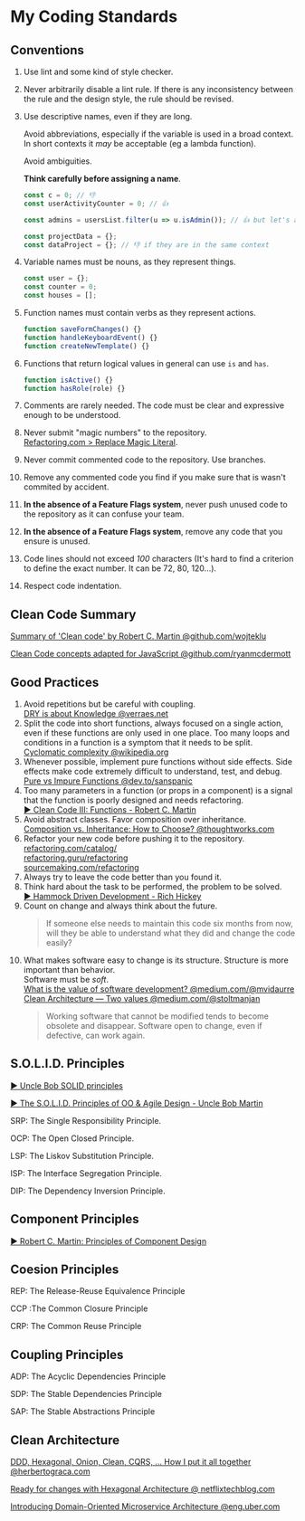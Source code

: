 # My Coding Standards

## Conventions

1. Use lint and some kind of style checker.
2. Never arbitrarily disable a lint rule. If there is any inconsistency between the rule and the design style, the rule should be revised.
3. Use descriptive names, even if they are long.
    
    Avoid abbreviations, especially if the variable is used in a broad context. In short contexts it *may* be acceptable (eg a lambda function).
    
    Avoid ambiguities.
    
    **Think carefully before assigning a name**.
    
    ```jsx
    const c = 0; // 👎
    const userActivityCounter = 0; // 👍
    ```
    
    ```jsx
    const admins = usersList.filter(u => u.isAdmin()); // 👍 but let's avoid it
    ```
    
    ```jsx
    const projectData = {};
    const dataProject = {}; // 👎 if they are in the same context
    ```
    
4. Variable names must be nouns, as they represent things.
    
    ```jsx
    const user = {};
    const counter = 0;
    const houses = [];
    ```
    
5. Function names must contain verbs as they represent actions.
    
    ```jsx
    function saveFormChanges() {}
    function handleKeyboardEvent() {}
    function createNewTemplate() {}
    ```
    
6. Functions that return logical values in general can use `is` and `has`.
    
    ```jsx
    function isActive() {}
    function hasRole(role) {}
    ```
    
7. Comments are rarely needed. The code must be clear and expressive enough to be understood.
8. Never submit "magic numbers" to the repository.  
[Refactoring.com > Replace Magic Literal](https://refactoring.com/catalog/replaceMagicLiteral.html).
9. Never commit commented code to the repository. Use branches.
10. Remove any commented code you find if you make sure that is wasn't commited by accident.
12. **In the absence of a Feature Flags system**, never push unused code to the repository as it can confuse your team.
12. **In the absence of a Feature Flags system**, remove any code that you ensure is unused.
13. Code lines should not exceed *100* characters (It's hard to find a criterion to define the exact number. It can be 72, 80, 120...).
14. Respect code indentation.

## Clean Code Summary

[Summary of 'Clean code' by Robert C. Martin @github.com/wojteklu](https://gist.github.com/wojteklu/73c6914cc446146b8b533c0988cf8d29)

[Clean Code concepts adapted for JavaScript @github.com/ryanmcdermott](https://github.com/ryanmcdermott/clean-code-javascript)

## Good Practices

1. Avoid repetitions but be careful with coupling.  
[DRY is about Knowledge @verraes.net](https://verraes.net/2014/08/dry-is-about-knowledge/)
2. Split the code into short functions, always focused on a single action, even if these functions are only used in one place. Too many loops and conditions in a function is a symptom that it needs to be split.  
[Cyclomatic complexity @wikipedia.org](https://en.wikipedia.org/wiki/Cyclomatic_complexity)
3. Whenever possible, implement pure functions without side effects. Side effects make code extremely difficult to understand, test, and debug.  
[Pure vs Impure Functions @dev.to/sanspanic](https://dev.to/sanspanic/pure-vs-impure-functions-50aj)
4. Too many parameters in a function (or props in a component) is a signal that the function is poorly designed and needs refactoring.  
[▶️ Clean Code III: Functions - Robert C. Martin](https://vimeo.com/channels/1111213/12643301)
5. Avoid abstract classes. Favor composition over inheritance.  
[Composition vs. Inheritance: How to Choose? @thoughtworks.com](https://www.thoughtworks.com/insights/blog/composition-vs-inheritance-how-choose)
6. Refactor your new code before pushing it to the repository.  
[refactoring.com/catalog/](https://refactoring.com/catalog/)  
[refactoring.guru/refactoring](https://refactoring.guru/refactoring)  
[sourcemaking.com/refactoring](https://sourcemaking.com/refactoring)
7. Always try to leave the code better than you found it.  
8. Think hard about the task to be performed, the problem to be solved.  
[▶️ Hammock Driven Development - Rich Hickey](https://www.youtube.com/watch?v=f84n5oFoZBc)
9. Count on change and always think about the future.  
    > If someone else needs to maintain this code six months from now, will they be able to understand what they did and change the code easily?
10. What makes software easy to change is its structure. Structure is more important than behavior.  
    Software must be *soft*.  
    [What is the value of software development? @medium.com/@mvidaurre](https://medium.com/@mvidaurre/what-is-the-value-of-software-development-c90ac18b786d)  
    [Clean Architecture — Two values @medium.com/@stoltmanjan](https://medium.com/@stoltmanjan/clean-architecture-two-values-f93f399de4e)  
    > Working software that cannot be modified tends to become obsolete and disappear. Software open to change, even if defective, can work again.

## S.O.L.I.D. Principles

[▶️ Uncle Bob SOLID principles](https://www.youtube.com/watch?v=zHiWqnTWsn4)

[▶️ The S.O.L.I.D. Principles of OO & Agile Design - Uncle Bob Martin](https://www.youtube.com/watch?v=t86v3N4OshQ)

SRP: The Single Responsibility Principle.

OCP: The Open Closed Principle.

LSP: The Liskov Substitution Principle.

ISP: The Interface Segregation Principle.

DIP: The Dependency Inversion Principle.

## Component Principles

[▶️ Robert C. Martin: Principles of Component Design](https://vimeo.com/68236438)

## Coesion Principles

REP: The Release-Reuse Equivalence Principle

CCP :The Common Closure Principle

CRP: The Common Reuse Principle

## Coupling Principles

ADP: The Acyclic Dependencies Principle

SDP: The Stable Dependencies Principle

SAP: The Stable Abstractions Principle

## Clean Architecture

[DDD, Hexagonal, Onion, Clean, CQRS, … How I put it all together @herbertograca.com](https://herbertograca.com/2017/11/16/explicit-architecture-01-ddd-hexagonal-onion-clean-cqrs-how-i-put-it-all-together/)

[Ready for changes with Hexagonal Architecture @ netflixtechblog.com](https://netflixtechblog.com/ready-for-changes-with-hexagonal-architecture-b315ec967749)

[Introducing Domain-Oriented Microservice Architecture @eng.uber.com](https://eng.uber.com/microservice-architecture/)
